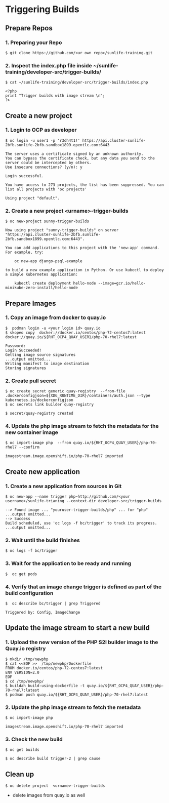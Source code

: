 <!-- Copy and paste the converted output. -->



# Triggering Builds


## Prepare Repos


### 1. Preparing your Repo


```
$ git clone https://github.com/<ur own repo>/sunlife-training.git
```



### 2. Inspect the index.php file inside ~/sunlife-training/developer-src/trigger-builds/


```
$ cat ~/sunlife-training/developer-src/trigger-builds/index.php
```



```
<?php
print "Trigger builds with image stream \n";
?>

```



## Create a new project


### 1. Login to OCP as developer 


```
$ oc login -u user1 -p 'r3dh4t1!' https://api.cluster-sunlife-2bfb.sunlife-2bfb.sandbox1899.opentlc.com:6443
```



```
The server uses a certificate signed by an unknown authority.
You can bypass the certificate check, but any data you send to the server could be intercepted by others.
Use insecure connections? (y/n): y

Login successful.

You have access to 273 projects, the list has been suppressed. You can list all projects with 'oc projects'

Using project "default".
```



### 2. Create a new project &lt;urname>-trigger-builds


```
$ oc new-project sunny-trigger-builds
```



```
Now using project "sunny-trigger-builds" on server "https://api.cluster-sunlife-2bfb.sunlife-2bfb.sandbox1899.opentlc.com:6443".

You can add applications to this project with the 'new-app' command. For example, try:

    oc new-app django-psql-example

to build a new example application in Python. Or use kubectl to deploy a simple Kubernetes application:

    kubectl create deployment hello-node --image=gcr.io/hello-minikube-zero-install/hello-node

```



## Prepare Images


### 1. Copy an image from docker to quay.io


```
$  podman login -u <your login id> quay.io
$ skopeo copy  docker://docker.io/centos/php-72-centos7:latest docker://quay.io/${RHT_OCP4_QUAY_USER}/php-70-rhel7:latest

```



```
Password:
Login Succeeded!
Getting image source signatures
...output omitted...
Writing manifest to image destination
Storing signatures
```



### 2. Create pull secret


```
$ oc create secret generic quay-registry  --from-file .dockerconfigjson=${XDG_RUNTIME_DIR}/containers/auth.json --type kubernetes.io/dockerconfigjson
$ oc secrets link builder quay-registry
```



```
$ secret/quay-registry created
```



### 4. Update the php image stream to fetch the metadata for the new container image


```
$ oc import-image php  --from quay.io/${RHT_OCP4_QUAY_USER}/php-70-rhel7 --confirm
```



```
imagestream.image.openshift.io/php-70-rhel7 imported
```



## Create new application


### 1. Create a new application from sources in Git


```
$ oc new-app --name trigger php~http://github.com/<your username>/sunlife-trianing --context-dir developer-src/trigger-builds

```



```
--> Found image ... "youruser-trigger-builds/php" ... for "php"
...output omitted...
--> Success
Build scheduled, use 'oc logs -f bc/trigger' to track its progress.
...output omitted...
```



### 2. Wait until the build finishes


```
$ oc logs -f bc/trigger
```



### 3. Wait for the application to be ready and running


```
$  oc get pods
```



### 4. Verify that an image change trigger is defined as part of the build configuration


```
$  oc describe bc/trigger | grep Triggered
```



```
Triggered by: Config, ImageChange
```



## Update the image stream to start a new build


### 1. Upload the new version of the PHP S2I builder image to the Quay.io registry


```
$ mkdir /tmp/newphp
$ cat <<EOF >>  /tmp/newphp/Dockerfile
FROM docker.io/centos/php-72-centos7:latest 
ENV VERSION=2.0
EOF
$ cd /tmp/newphp/
$ buildah build-using-dockerfile -t quay.io/${RHT_OCP4_QUAY_USER}/php-70-rhel7:latest
$ podman push quay.io/${RHT_OCP4_QUAY_USER}/php-70-rhel7:latest
```



### 2. Update the php image stream to fetch the metadata 


```
$ oc import-image php
```



```
imagestream.image.openshift.io/php-70-rhel7 imported
```



### 3. Check the new build


```
$ oc get builds
```



```
$ oc describe build trigger-2 | grep cause
```



## Clean up


```
$ oc delete project  <urname>-trigger-builds
```


* delete images from quay.io as well

